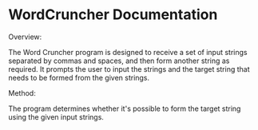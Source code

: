 # WordCruncher Documentation

Overview:

The Word Cruncher program is designed to receive a set of input strings separated by commas and spaces, and then form another string as required. It prompts the user to input the strings and the target string that needs to be formed from the given strings.

Method:

The program determines whether it's possible to form the target string using the given input strings.
